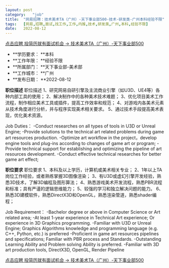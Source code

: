 ```yaml
---
layout:	post
category:	"job"
title:	"网易招聘：技术美术TA（广州）-天下事业部500-技术-研发类-广州本科经验不限"
tags:	[网易,招聘,面试,找工作,工作,内推,技术,研发类,广州,本科,经验不限]
date:	2022-08-12
---
```


[点击应聘 投简历就有面试机会 -> 技术美术TA（广州）-天下事业部500](http://mobile.bole.netease.com/bole/boleDetail?id=15570&employeeId=346f03c3cda5f04c&key=all)



- **学历要求： **本科
- **工作年限： **经验不限
- **所属部门： **天下事业部-美术部
- **工作城市： **广州
- **发布日期： **2022-08-12



**职位描述**
职位描述
1、研究网易自研引擎及主流商业引擎（如U3D、UE4等）各种内部工具的使用；
2、解决制作中的各种美术技术难题； 
3、优化项目美术工作流程，制作相应美术工具或插件，提高工作效率和规范； 
4、对游戏内各美术元素从技术角度进行分析，并与程序实现美术相关要求。 
5、通过技术手段提高美术表现，优化美术资源。

Job Duties：
-Conduct researches on all types of tools in U3D or Unreal Engine;
-Provide solutions to the technical art related problems during game art resources production.
-Optimize art workflow in the project，develop engine tools and plug-ins according to changes of game art or program;
-Provide technical support for establishing and optimizing the pipeline of art resources development.
-Conduct effective technical researches for better game art effect;



**职位要求**
职位要求
1、本科及以上学历，计算机或美术相关专业； 
2、1年以上TA岗位工作经验，或者熟练掌握3D图像渲染； 
3、有U3D或虚幻引擎开发经验，熟悉3D技术，了解3D编程及图形算法； 
4、熟悉游戏美术开发流程，熟悉PBR流程和标准；具有严谨的逻辑思维能力； 
5、较强的学习和独立解决问题的能力。 
6、熟悉3D建模软件，熟悉DirectX3D和OpenGL，熟悉渲染管道，熟悉shader编程；

Job Requirement：
-Bachelor degree or above in Computer Science or Art related area; 
-At least 1-year experience in Technical Art experience; Or experience in 3D Graphics programming.
-Familiar with U3D or Unreal Engine; Graphics Algorithms knowledge and programming language (e.g. C++, Python, etc.) is preferred
-Proficient in game art resources pipelines and specifications; Familiar with PBR process and Standards.
-Outstanding Learning Ability and Problem solving Ability is preferred.
-Familiar with 3D art production tools, DirectX3D, OpenGL, Render Pipeline



[点击应聘 投简历就有面试机会 -> 技术美术TA（广州）-天下事业部500](http://mobile.bole.netease.com/bole/boleDetail?id=15570&employeeId=346f03c3cda5f04c&key=all)